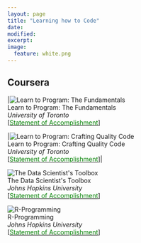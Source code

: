 ```yaml
---
layout: page
title: "Learning how to Code"
date: 
modified:
excerpt:
image:
  feature: white.png
---
```


## Coursera

|![Learn to Program: The Fundamentals](http://jadeproulx.com/images/learning-code-fundamentals.png)  
Learn to Program: The Fundamentals  
*University of Toronto*  
[[<span style="color:green">Statement of Accomplishment</span>](https://dl.dropboxusercontent.com/u/51364198/Certificate_Learn-to-Program-the-Fundamentals.pdf)]

|![Learn to Program: Crafting Quality Code](http://jadeproulx.com/images/learning-craft-code.png)  
Learn to Program: Crafting Quality Code  
*University of Toronto*  
[[<span style="color:green">Statement of Accomplishment</span>](https://dl.dropboxusercontent.com/u/51364198/Certificate_Crafting-Quality-Code.pdf)]|

![The Data Scientist's Toolbox](http://jadeproulx.com/images/data-scientist-toolbox.jpg)  
The Data Scientist's Toolbox  
*Johns Hopkins University*  
[[<span style="color:green">Statement of Accomplishment</span>](https://dl.dropboxusercontent.com/u/51364198/Certificate_Crafting-Quality-Code.pdf)]

![R-Programming](http://jadeproulx.com/images/r-programming.jpg)  
R-Programming  
*Johns Hopkins University*  
[[<span style="color:green">Statement of Accomplishment</span>](https://dl.dropboxusercontent.com/u/51364198/Certificate_Crafting-Quality-Code.pdf)]


